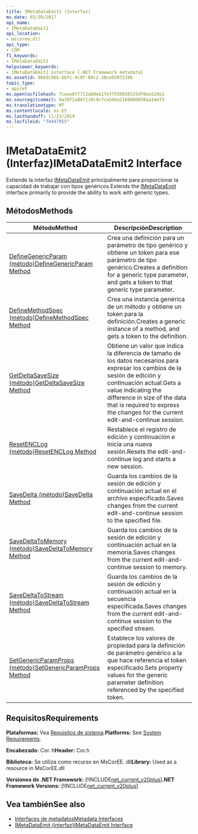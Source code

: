 ```yaml
---
title: IMetaDataEmit2 (Interfaz)
ms.date: 03/30/2017
api_name:
- IMetaDataEmit2
api_location:
- mscoree.dll
api_type:
- COM
f1_keywords:
- IMetaDataEmit2
helpviewer_keywords:
- IMetaDataEmit2 interface [.NET Framework metadata]
ms.assetid: 866dc96b-bbfc-4c0f-80c2-38ce93072106
topic_type:
- apiref
ms.openlocfilehash: 7ceae6f7713ab0eb1feff550838325df0ea52de2
ms.sourcegitcommit: 9a39f2a06f110c9c7ca54ba216900d038aa14ef3
ms.translationtype: MT
ms.contentlocale: es-ES
ms.lasthandoff: 11/23/2019
ms.locfileid: "74447915"
---
```

# <a name="imetadataemit2-interface"></a><span data-ttu-id="7688b-102">IMetaDataEmit2 (Interfaz)</span><span class="sxs-lookup"><span data-stu-id="7688b-102">IMetaDataEmit2 Interface</span></span>
<span data-ttu-id="7688b-103">Extiende la interfaz [IMetaDataEmit](../../../../docs/framework/unmanaged-api/metadata/imetadataemit-interface.md) principalmente para proporcionar la capacidad de trabajar con tipos genéricos.</span><span class="sxs-lookup"><span data-stu-id="7688b-103">Extends the [IMetaDataEmit](../../../../docs/framework/unmanaged-api/metadata/imetadataemit-interface.md) interface primarily to provide the ability to work with generic types.</span></span>  
  
## <a name="methods"></a><span data-ttu-id="7688b-104">Métodos</span><span class="sxs-lookup"><span data-stu-id="7688b-104">Methods</span></span>  
  
|<span data-ttu-id="7688b-105">Método</span><span class="sxs-lookup"><span data-stu-id="7688b-105">Method</span></span>|<span data-ttu-id="7688b-106">Descripción</span><span class="sxs-lookup"><span data-stu-id="7688b-106">Description</span></span>|  
|------------|-----------------|  
|[<span data-ttu-id="7688b-107">DefineGenericParam (método)</span><span class="sxs-lookup"><span data-stu-id="7688b-107">DefineGenericParam Method</span></span>](../../../../docs/framework/unmanaged-api/metadata/imetadataemit2-definegenericparam-method.md)|<span data-ttu-id="7688b-108">Crea una definición para un parámetro de tipo genérico y obtiene un token para ese parámetro de tipo genérico.</span><span class="sxs-lookup"><span data-stu-id="7688b-108">Creates a definition for a generic type parameter, and gets a token to that generic type parameter.</span></span>|  
|[<span data-ttu-id="7688b-109">DefineMethodSpec (método)</span><span class="sxs-lookup"><span data-stu-id="7688b-109">DefineMethodSpec Method</span></span>](../../../../docs/framework/unmanaged-api/metadata/imetadataemit2-definemethodspec-method.md)|<span data-ttu-id="7688b-110">Crea una instancia genérica de un método y obtiene un token para la definición.</span><span class="sxs-lookup"><span data-stu-id="7688b-110">Creates a generic instance of a method, and gets a token to the definition.</span></span>|  
|[<span data-ttu-id="7688b-111">GetDeltaSaveSize (método)</span><span class="sxs-lookup"><span data-stu-id="7688b-111">GetDeltaSaveSize Method</span></span>](../../../../docs/framework/unmanaged-api/metadata/imetadataemit2-getdeltasavesize-method.md)|<span data-ttu-id="7688b-112">Obtiene un valor que indica la diferencia de tamaño de los datos necesarios para expresar los cambios de la sesión de edición y continuación actual.</span><span class="sxs-lookup"><span data-stu-id="7688b-112">Gets a value indicating the difference in size of the data that is required to express the changes for the current edit-and-continue session.</span></span>|  
|[<span data-ttu-id="7688b-113">ResetENCLog (método)</span><span class="sxs-lookup"><span data-stu-id="7688b-113">ResetENCLog Method</span></span>](../../../../docs/framework/unmanaged-api/metadata/imetadataemit2-resetenclog-method.md)|<span data-ttu-id="7688b-114">Restablece el registro de edición y continuación e inicia una nueva sesión.</span><span class="sxs-lookup"><span data-stu-id="7688b-114">Resets the edit-and-continue log and starts a new session.</span></span>|  
|[<span data-ttu-id="7688b-115">SaveDelta (método)</span><span class="sxs-lookup"><span data-stu-id="7688b-115">SaveDelta Method</span></span>](../../../../docs/framework/unmanaged-api/metadata/imetadataemit2-savedelta-method.md)|<span data-ttu-id="7688b-116">Guarda los cambios de la sesión de edición y continuación actual en el archivo especificado.</span><span class="sxs-lookup"><span data-stu-id="7688b-116">Saves changes from the current edit-and-continue session to the specified file.</span></span>|  
|[<span data-ttu-id="7688b-117">SaveDeltaToMemory (método)</span><span class="sxs-lookup"><span data-stu-id="7688b-117">SaveDeltaToMemory Method</span></span>](../../../../docs/framework/unmanaged-api/metadata/imetadataemit2-savedeltatomemory-method.md)|<span data-ttu-id="7688b-118">Guarda los cambios de la sesión de edición y continuación actual en la memoria.</span><span class="sxs-lookup"><span data-stu-id="7688b-118">Saves changes from the current edit-and-continue session to memory.</span></span>|  
|[<span data-ttu-id="7688b-119">SaveDeltaToStream (método)</span><span class="sxs-lookup"><span data-stu-id="7688b-119">SaveDeltaToStream Method</span></span>](../../../../docs/framework/unmanaged-api/metadata/imetadataemit2-savedeltatostream-method.md)|<span data-ttu-id="7688b-120">Guarda los cambios de la sesión de edición y continuación actual en la secuencia especificada.</span><span class="sxs-lookup"><span data-stu-id="7688b-120">Saves changes from the current edit-and-continue session to the specified stream.</span></span>|  
|[<span data-ttu-id="7688b-121">SetGenericParamProps (método)</span><span class="sxs-lookup"><span data-stu-id="7688b-121">SetGenericParamProps Method</span></span>](../../../../docs/framework/unmanaged-api/metadata/imetadataemit2-setgenericparamprops-method.md)|<span data-ttu-id="7688b-122">Establece los valores de propiedad para la definición de parámetro genérico a la que hace referencia el token especificado.</span><span class="sxs-lookup"><span data-stu-id="7688b-122">Sets property values for the generic parameter definition referenced by the specified token.</span></span>|  
  
## <a name="requirements"></a><span data-ttu-id="7688b-123">Requisitos</span><span class="sxs-lookup"><span data-stu-id="7688b-123">Requirements</span></span>  
 <span data-ttu-id="7688b-124">**Plataformas:** Vea [Requisitos de sistema](../../../../docs/framework/get-started/system-requirements.md).</span><span class="sxs-lookup"><span data-stu-id="7688b-124">**Platforms:** See [System Requirements](../../../../docs/framework/get-started/system-requirements.md).</span></span>  
  
 <span data-ttu-id="7688b-125">**Encabezado:** Cor. h</span><span class="sxs-lookup"><span data-stu-id="7688b-125">**Header:** Cor.h</span></span>  
  
 <span data-ttu-id="7688b-126">**Biblioteca:** Se utiliza como recurso en MsCorEE. dll</span><span class="sxs-lookup"><span data-stu-id="7688b-126">**Library:** Used as a resource in MsCorEE.dll</span></span>  
  
 <span data-ttu-id="7688b-127">**Versiones de .NET Framework:** [!INCLUDE[net_current_v20plus](../../../../includes/net-current-v20plus-md.md)]</span><span class="sxs-lookup"><span data-stu-id="7688b-127">**.NET Framework Versions:** [!INCLUDE[net_current_v20plus](../../../../includes/net-current-v20plus-md.md)]</span></span>  
  
## <a name="see-also"></a><span data-ttu-id="7688b-128">Vea también</span><span class="sxs-lookup"><span data-stu-id="7688b-128">See also</span></span>

- [<span data-ttu-id="7688b-129">Interfaces de metadatos</span><span class="sxs-lookup"><span data-stu-id="7688b-129">Metadata Interfaces</span></span>](../../../../docs/framework/unmanaged-api/metadata/metadata-interfaces.md)
- [<span data-ttu-id="7688b-130">IMetaDataEmit (interfaz)</span><span class="sxs-lookup"><span data-stu-id="7688b-130">IMetaDataEmit Interface</span></span>](../../../../docs/framework/unmanaged-api/metadata/imetadataemit-interface.md)
